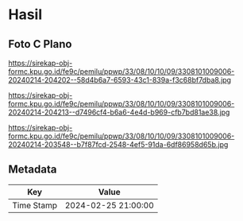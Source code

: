 # Hasil

## Foto C Plano

https://sirekap-obj-formc.kpu.go.id/fe9c/pemilu/ppwp/33/08/10/10/09/3308101009006-20240214-204202--58d4b6a7-6593-43c1-839a-f3c68bf7dba8.jpg

https://sirekap-obj-formc.kpu.go.id/fe9c/pemilu/ppwp/33/08/10/10/09/3308101009006-20240214-204213--d7496cf4-b6a6-4e4d-b969-cfb7bd81ae38.jpg

https://sirekap-obj-formc.kpu.go.id/fe9c/pemilu/ppwp/33/08/10/10/09/3308101009006-20240214-203548--b7f87fcd-2548-4ef5-91da-6df86958d65b.jpg


## Metadata

| Key        | Value               |
| ---------- | ------------------- |
| Time Stamp | 2024-02-25 21:00:00 |



